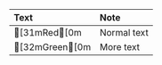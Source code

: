 | Text           | Note        |
| :------------- | :---------- |
| [31mRed[0m   | Normal text |
| [32mGreen[0m | More text   |
